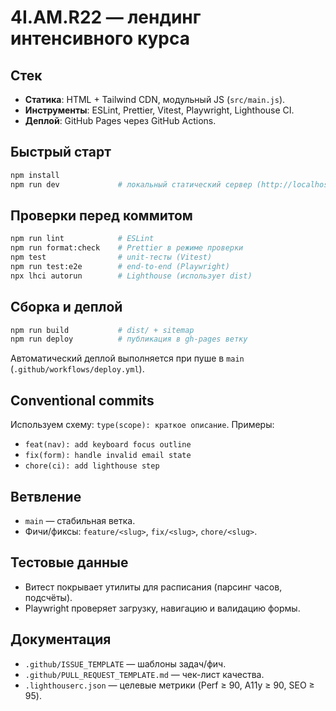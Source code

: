 # 4I.AM.R22 — лендинг интенсивного курса

## Стек

- **Статика**: HTML + Tailwind CDN, модульный JS (`src/main.js`).
- **Инструменты**: ESLint, Prettier, Vitest, Playwright, Lighthouse CI.
- **Деплой**: GitHub Pages через GitHub Actions.

## Быстрый старт

```bash
npm install
npm run dev             # локальный статический сервер (http://localhost:8080)
```

## Проверки перед коммитом

```bash
npm run lint            # ESLint
npm run format:check    # Prettier в режиме проверки
npm test                # unit-тесты (Vitest)
npm run test:e2e        # end-to-end (Playwright)
npx lhci autorun        # Lighthouse (использует dist)
```

## Сборка и деплой

```bash
npm run build           # dist/ + sitemap
npm run deploy          # публикация в gh-pages ветку
```

Автоматический деплой выполняется при пуше в `main` (`.github/workflows/deploy.yml`).

## Conventional commits

Используем схему: `type(scope): краткое описание`. Примеры:

- `feat(nav): add keyboard focus outline`
- `fix(form): handle invalid email state`
- `chore(ci): add lighthouse step`

## Ветвление

- `main` — стабильная ветка.
- Фичи/фиксы: `feature/<slug>`, `fix/<slug>`, `chore/<slug>`.

## Тестовые данные

- Витест покрывает утилиты для расписания (парсинг часов, подсчёты).
- Playwright проверяет загрузку, навигацию и валидацию формы.

## Документация

- `.github/ISSUE_TEMPLATE` — шаблоны задач/фич.
- `.github/PULL_REQUEST_TEMPLATE.md` — чек-лист качества.
- `.lighthouserc.json` — целевые метрики (Perf ≥ 90, A11y ≥ 90, SEO ≥ 95).
